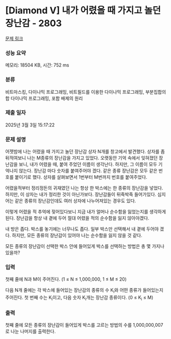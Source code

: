 # [Diamond V] 내가 어렸을 때 가지고 놀던 장난감 - 2803 

[문제 링크](https://www.acmicpc.net/problem/2803) 

### 성능 요약

메모리: 18504 KB, 시간: 752 ms

### 분류

비트마스킹, 다이나믹 프로그래밍, 비트필드를 이용한 다이나믹 프로그래밍, 부분집합의 합 다이나믹 프로그래밍, 포함 배제의 원리

### 제출 일자

2025년 3월 3일 15:17:22

### 문제 설명

<p>어젯밤에 나는 어렸을 때 가지고 놀던 장난감 상자 N개를 창고에서 발견했다. 상자를 좀 뒤적여보니 나는 M종류의 장난감을 가지고 있었다. 오랫동안 기억 속에서 잊혀졌던 장난감을 보니, 내가 어렸을 때, 붙여 주었던 이름이 생각난다. 하지만, 그 이름이 모두 기억나지 않는다. 장난감 마다 숫자를 붙여주어야 겠다. 같은 종류 장난감은 모두 같은 번호를 붙이기로 했다. 상자를 살펴보면서 1번부터 M번까지 번호를 붙여주었다.</p>

<p>어렸을적부터 정리정돈의 귀재였던 나는 항상 한 박스에는 한 종류의 장난감을 넣었다. 하지만, 이 상자는 내가 정리한 것이 아닌가보다. 장난감들이 뒤죽박죽 들어가있다. 심지어는 같은 종류의 장난감인데도 여러 상자에 나누어져있는 경우도 있다.</p>

<p>이렇게 어렸을 적 추억에 젖어있다보니 지금 내가 얼머나 순수함을 잃었는지를 생각하게 된다. 장난감을 항상 내 곁에 두어 절대 어렸을 적의 순수함을 잃지 않아야겠다.</p>

<p>내 방은 좁다. 박스를 놓기에는 너무나도 좁다. 일부 박스만 선택해서 내 곁에 두어야 겠다. 하지만, 모든 종류의 장난감이 있어야 나는 순수함을 잃지 않을 것 같다.</p>

<p>모든 종류의 장난감이 선택한 박스 안에 들어있게 박스를 선택하는 방법은 총 몇 가지나 있을까?</p>

### 입력 

 <p>첫째 줄에 N과 M이 주어진다. (1 ≤ N ≤ 1,000,000, 1 ≤ M ≤ 20)</p>

<p>다음 N개 줄에는 각 박스에 들어있는 장난감의 종류의 수 K<sub>i</sub>와 어떤 종류가 들어있는지 주어진다. 첫 번째 수는 K<sub>i</sub>이고, 다음 숫자 K<sub>i</sub>개는 장난감 종류이다. (0 ≤ K<sub>i</sub> ≤ M)</p>

### 출력 

 <p>첫째 줄에 모든 종류의 장난감이 들어있게 박스를 고르는 방법의 수를 1,000,000,007로 나눈 나머지를 출력한다.</p>

